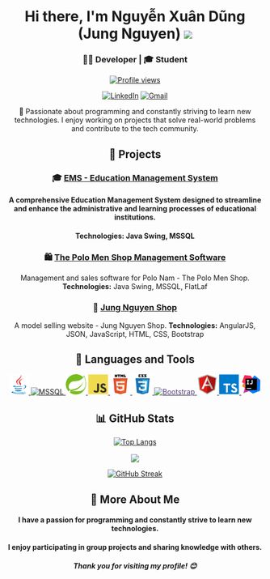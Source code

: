 <div align="center" >

<h1 align="center">Hi there, I'm Nguyễn Xuân Dũng (Jung Nguyen) <img src="https://github.com/zoeyfrisart/zoeyfrisart/blob/main/meow_wave_peak.png" height="32"/></h1>
<h3 align="center">👨‍💻 Developer | 🎓 Student </h3>

<p align="center"> 
  <a href="https://github.com/leonx04/">
  <img src="https://komarev.com/ghpvc/?username=leonx04&label=Profile%20views&color=0e75b6&style=flat" alt="Profile views" />
  </a>
</p>

<p align="center"> 
  <a href="https://www.linkedin.com/in/jung-nguyen-xuan/" target="blank"><img src="https://img.shields.io/badge/LinkedIn-%230077B5.svg?&style=for-the-badge&logo=linkedin&logoColor=white" alt="LinkedIn" /></a>
  <a href="mailto:jungnguyen2108@gmail.com" target="blank"><img src="https://img.shields.io/badge/Gmail-%23D14836.svg?&style=for-the-badge&logo=gmail&logoColor=white" alt="Gmail" /></a>
</p>

<p align="center">
  🌟 Passionate about programming and constantly striving to learn new technologies. I enjoy working on projects that solve real-world problems and contribute to the tech community.
</p>

## 🚀 Projects

### 🎓 [EMS - Education Management System](https://github.com/leonx04/EMS)
 #### A comprehensive Education Management System designed to streamline and enhance the administrative and learning processes of educational institutions.
 #### **Technologies:** Java Swing, MSSQL

### 🛍 [The Polo Men Shop Management Software](https://github.com/leonx04/ThePoloManShop)
 Management and sales software for Polo Nam - The Polo Men Shop.
 **Technologies:** Java Swing, MSSQL, FlatLaf

### 🤖 [Jung Nguyen Shop](https://github.com/leonx04/JungNguyenShop)
 A model selling website - Jung Nguyen Shop.
 **Technologies:** AngularJS, JSON, JavaScript, HTML, CSS, Bootstrap

## 🔧 Languages and Tools

<p align="center">
  <a href="https://www.java.com" target="_blank" rel="noreferrer"> <img src="https://raw.githubusercontent.com/devicons/devicon/master/icons/java/java-original.svg" alt="Java" width="40" height="40"/> </a> 
  <a href="https://www.microsoft.com/en-us/sql-server" target="_blank" rel="noreferrer"> <img src="https://www.svgrepo.com/show/303229/microsoft-sql-server-logo.svg" alt="MSSQL" width="40" height="40" /> </a>
  <a href="https://spring.io/projects/spring-boot" target="_blank" rel="noreferrer"> <img src="https://raw.githubusercontent.com/devicons/devicon/master/icons/spring/spring-original.svg" alt="Spring Boot" width="40" height="40"/> </a> 
  <a href="https://developer.mozilla.org/en-US/docs/Web/JavaScript" target="_blank" rel="noreferrer"> <img src="https://raw.githubusercontent.com/devicons/devicon/master/icons/javascript/javascript-original.svg" alt="JavaScript" width="40" height="40"/> </a>
  <a href="https://developer.mozilla.org/en-US/docs/Web/HTML" target="_blank" rel="noreferrer"> <img src="https://raw.githubusercontent.com/devicons/devicon/master/icons/html5/html5-original-wordmark.svg" alt="HTML5" width="40" height="40"/> </a>
  <a href="https://developer.mozilla.org/en-US/docs/Web/CSS" target="_blank" rel="noreferrer"> <img src="https://raw.githubusercontent.com/devicons/devicon/master/icons/css3/css3-original-wordmark.svg" alt="CSS3" width="40" height="40"/> </a>
  <a href="https://getbootstrap.com" target="_blank" rel="noreferrer"> <img src="https://getbootstrap.com/docs/5.3/assets/brand/bootstrap-logo-shadow.png" alt="Bootstrap" width="40" height="40" style="color: #563d7c"/> </a>
  <a href="https://angularjs.org" target="_blank" rel="noreferrer"> <img src="https://raw.githubusercontent.com/devicons/devicon/master/icons/angularjs/angularjs-original.svg" alt="AngularJS" width="40" height="40"/> </a>
  <a href="https://www.typescriptlang.org/" target="_blank" rel="noreferrer"> <img src="https://raw.githubusercontent.com/devicons/devicon/master/icons/typescript/typescript-original.svg" alt="TypeScript" width="40" height="40"/> </a>
  <a href="https://www.jetbrains.com/idea/" target="_blank" rel="noreferrer"> <img src="https://raw.githubusercontent.com/devicons/devicon/master/icons/intellij/intellij-original.svg" alt="IntelliJ IDEA" width="40" height="40"/> </a>
</p>

## 📊 GitHub Stats

<p align="center">
  <a href="https://github.com/leonx04/">
  <img src="https://github-readme-stats.vercel.app/api/top-langs?username=leonx04&show_icons=true&locale=en&layout=compact&theme=highcontrast" alt="Top Langs" />
  </a>
</p>

<p alighn="center">
<a href="https://github.com/leonx04/">
  <img height=206 align="center" src="https://github-readme-stats.vercel.app/api?username=leonx04&theme=transparent&show_icons=true&rank_icon=github" />
</a>
</p>

<p align="center">
  <a href="https://github.com/leonx04/">
  <img src="https://github-readme-streak-stats.herokuapp.com/?user=leonx04&theme=highcontrast" alt="GitHub Streak" />
  </a>
</p>

## 🌟 More About Me

#### I have a passion for programming and constantly strive to learn new technologies.
#### I enjoy participating in group projects and sharing knowledge with others.

#####  Thank you for visiting my profile! 😊

</div>
